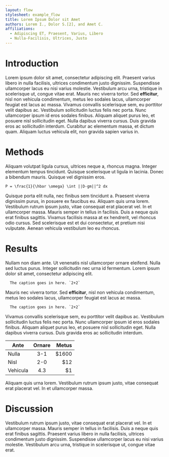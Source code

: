 ```yaml
---
layout: flow
stylesheet: example_flow
title: Lorem Ipsum Dolor sit Amet
authors: Lorem I., Dolor S.[2], and Amet C.
affiliations:
  - Adipiscing ET, Praesent, Varius, Libero
  - Nulla-Facilisis, Ultrices, Justo
---
```


# Introduction

Lorem ipsum dolor sit amet, consectetur adipiscing elit.
Praesent varius libero in nulla facilisis, ultrices condimentum justo dignissim.
Suspendisse ullamcorper lacus eu nisi varius molestie.
Vestibulum arcu urna, tristique in scelerisque ut, congue vitae erat.
Mauris nec viverra tortor. Sed **efficitur**, nisl non vehicula condimentum, metus leo sodales lacus, ullamcorper feugiat est lacus ac massa.
Vivamus convallis scelerisque sem, eu porttitor velit dapibus ac.
Vestibulum sollicitudin luctus felis nec porta. Nunc ullamcorper ipsum id eros sodales finibus.
Aliquam aliquet purus leo, et posuere nisl sollicitudin eget. Nulla dapibus viverra cursus.
Duis gravida eros ac sollicitudin interdum. Curabitur ac elementum massa, et dictum quam.
Aliquam luctus vehicula elit, non gravida sapien varius in.

# Methods

Aliquam volutpat ligula cursus, ultrices neque a, rhoncus magna.
Integer elementum tempus tincidunt.
Quisque scelerisque ut ligula in lacinia. Donec a bibendum mauris.
Quisque vel dignissim eros.

```
P = \frac{1}{\hbar \omega} \int ||D-gm||^2 dx
```

Quisque porta elit nulla, nec finibus sem tincidunt a.
Praesent viverra dignissim purus, in posuere ex faucibus eu.
Aliquam quis urna lorem.
Vestibulum rutrum ipsum justo, vitae consequat erat placerat vel.
In et ullamcorper massa.
Mauris semper in tellus in facilisis.
Duis a neque quis erat finibus sagittis.
Vivamus facilisis massa at ex hendrerit, vel rhoncus odio cursus.
Sed scelerisque est et dui consectetur, et pretium nisi vulputate.
Aenean vehicula vestibulum leo eu rhoncus.

# Results

Nullam non diam ante. Ut venenatis nisl ullamcorper ornare eleifend. Nulla sed luctus purus. Integer sollicitudin nec urna id fermentum. Lorem ipsum dolor sit amet, consectetur adipiscing elit.

```lorem.jpg
  The caption goes in here. `2+2`
```
Mauris nec viverra tortor. Sed **efficitur**, nisl non vehicula condimentum, metus leo sodales lacus, ullamcorper feugiat est lacus ac massa.

```ipsum.jpg
  The caption goes in here. `2+2`
```
Vivamus convallis scelerisque sem, eu porttitor velit dapibus ac.
Vestibulum sollicitudin luctus felis nec porta. Nunc ullamcorper ipsum id eros sodales finibus.
Aliquam aliquet purus leo, et posuere nisl sollicitudin eget. Nulla dapibus viverra cursus.
Duis gravida eros ac sollicitudin interdum.

| Ante       | Ornare  | Metus |
| ---------- |:-------:| -----:|
| Nulla      | 3-1     | $1600 |
| Nisl       | 2-0     |   $12 |
| Vehicula   | 4.3     |    $1 |

Aliquam quis urna lorem.
Vestibulum rutrum ipsum justo, vitae consequat erat placerat vel.
In et ullamcorper massa.

# Discussion

Vestibulum rutrum ipsum justo, vitae consequat erat placerat vel.
In et ullamcorper massa.
Mauris semper in tellus in facilisis.
Duis a neque quis erat finibus sagittis.
Praesent varius libero in nulla facilisis, ultrices condimentum justo dignissim.
Suspendisse ullamcorper lacus eu nisi varius molestie.
Vestibulum arcu urna, tristique in scelerisque ut, congue vitae erat.
